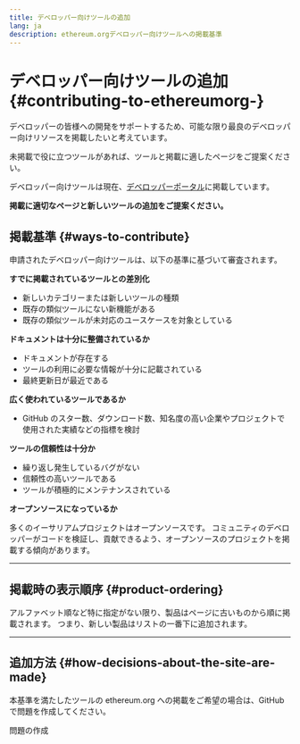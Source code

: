 ```yaml
---
title: デベロッパー向けツールの追加
lang: ja
description: ethereum.orgデベロッパー向けツールへの掲載基準
---
```


# デベロッパー向けツールの追加 \{#contributing-to-ethereumorg-}

デベロッパーの皆様への開発をサポートするため、可能な限り最良のデベロッパー向けリソースを掲載したいと考えています。

未掲載で役に立つツールがあれば、ツールと掲載に適したページをご提案ください。

デベロッパー向けツールは現在、[デベロッパーポータル](/developers/)に掲載しています。

**掲載に適切なページと新しいツールの追加をご提案ください。**

## 掲載基準 \{#ways-to-contribute}

申請されたデベロッパー向けツールは、以下の基準に基づいて審査されます。

**すでに掲載されているツールとの差別化**

- 新しいカテゴリーまたは新しいツールの種類
- 既存の類似ツールにない新機能がある
- 既存の類似ツールが未対応のユースケースを対象としている

**ドキュメントは十分に整備されているか**

- ドキュメントが存在する
- ツールの利用に必要な情報が十分に記載されている
- 最終更新日が最近である

**広く使われているツールであるか**

- GitHub のスター数、ダウンロード数、知名度の高い企業やプロジェクトで使用された実績などの指標を検討

**ツールの信頼性は十分か**

- 繰り返し発生しているバグがない
- 信頼性の高いツールである
- ツールが積極的にメンテナンスされている

**オープンソースになっているか**

多くのイーサリアムプロジェクトはオープンソースです。 コミュニティのデベロッパーがコードを検証し、貢献できるよう、オープンソースのプロジェクトを掲載する傾向があります。

---

## 掲載時の表示順序 \{#product-ordering}

アルファベット順など特に指定がない限り、製品はページに古いものから順に掲載されます。 つまり、新しい製品はリストの一番下に追加されます。

---

## 追加方法 \{#how-decisions-about-the-site-are-made}

本基準を満たしたツールの ethereum.org への掲載をご希望の場合は、GitHub で問題を作成してください。

<ButtonLink to="https://github.com/ethereum/ethereum-org-website/issues/new?assignees=&labels=Type%3A+Feature&template=suggest_dev_tool.md&title=">
  問題の作成
</ButtonLink>
